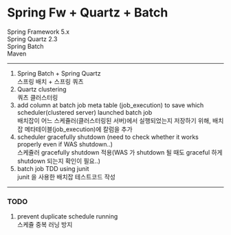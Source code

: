 # Spring Fw + Quartz + Batch   
Spring Framework 5.x    
Spring Quartz 2.3   
Spring Batch   
Maven   
***
1. Spring Batch + Spring Quartz   
스프링 배치 + 스프링 쿼츠   
2. Quartz clustering   
쿼츠 클러스터링   
3. add column at batch job meta table (job_execution) to save which scheduler(clustered server) launched batch job   
배치잡이 어느 스케쥴러(클러스터링된 서버)에서 실행되었는지 저장하기 위해, 배치 잡 메타테이블(job_execution)에 칼럼을 추가   
4. scheduler gracefully shutdown (need to check whether it works properly even if WAS shutdown..)   
스케쥴러 gracefully shutdown 적용(WAS 가 shutdown 될 때도 graceful 하게 shutdown 되는지 확인이 필요..)   
5. batch job TDD using junit   
junit 을 사용한 배치잡 테스트코드 작성   
***
### TODO   
1. prevent duplicate schedule running  
스케쥴 중복 러닝 방지  
